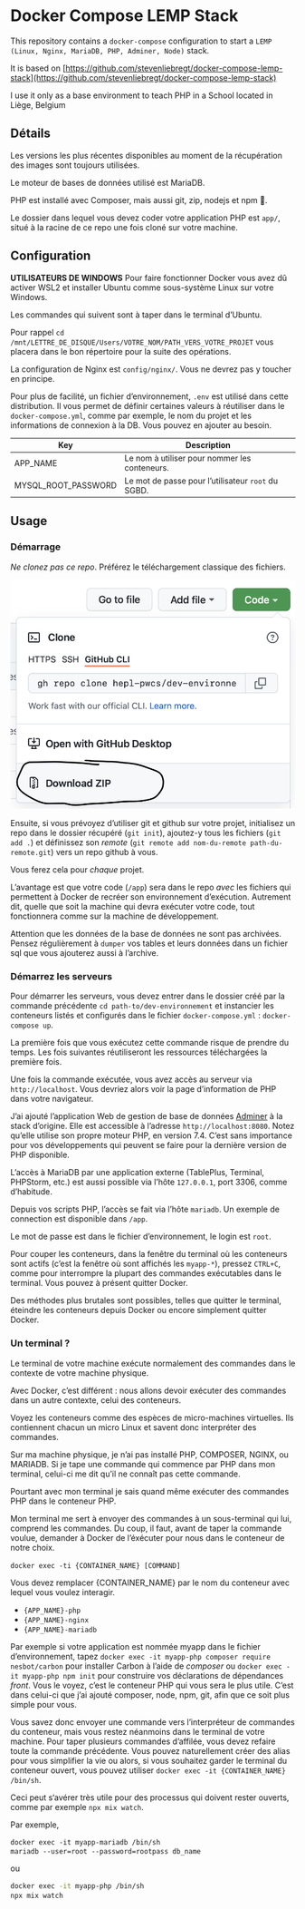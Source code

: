 # Docker Compose LEMP Stack

This repository contains a `docker-compose` configuration to start a `LEMP (Linux, Nginx, MariaDB, PHP, Adminer, Node)` stack.

It is based on [https://github.com/stevenliebregt/docker-compose-lemp-stack](https://github.com/stevenliebregt/docker-compose-lemp-stack)

I use it only as a base environment to teach PHP in a School located in Liège, Belgium

## Détails

Les versions les plus récentes disponibles au moment de la récupération des images sont toujours utilisées.

Le moteur de bases de données utilisé est MariaDB.

PHP est installé avec Composer, mais aussi git, zip, nodejs et npm 🎉. 

Le dossier dans lequel vous devez coder votre application PHP est `app/`, situé à la racine de ce repo une fois cloné sur votre machine.

## Configuration

**UTILISATEURS DE WINDOWS**
Pour faire fonctionner Docker vous avez dû activer WSL2 et installer Ubuntu comme sous-système Linux sur votre Windows.

Les commandes qui suivent sont à taper dans le terminal d’Ubuntu. 

Pour rappel `cd /mnt/LETTRE_DE_DISQUE/Users/VOTRE_NOM/PATH_VERS_VOTRE_PROJET` vous placera dans le bon répertoire pour la suite des opérations.


La configuration de Nginx est `config/nginx/`. Vous ne devrez pas y toucher en principe.

Pour plus de facilité, un fichier d’environnement, `.env` est utilisé dans cette distribution. Il vous permet de définir certaines valeurs à réutiliser dans le `docker-compose.yml`, comme par exemple, le nom du projet et les informations de connexion à la DB. Vous pouvez en ajouter au besoin.


| Key | Description |
|-----|-------------|
|APP_NAME|Le nom à utiliser pour nommer les conteneurs.|
|MYSQL_ROOT_PASSWORD|Le mot de passe pour l’utilisateur `root` du SGBD.|

## Usage

### Démarrage

*Ne clonez pas ce repo*. Préférez le téléchargement classique des fichiers.

![Téléchargez le dossier](/readme-img/download-zip.png)

Ensuite, si vous prévoyez d’utiliser git et github sur votre projet, initialisez un repo dans le dossier récupéré (`git init`), ajoutez-y tous les fichiers (`git add .`) et définissez son *remote* (`git remote add nom-du-remote path-du-remote.git`) vers un repo github à vous. 

Vous ferez cela pour *chaque* projet. 

L’avantage est que votre code (`/app`) sera dans le repo *avec* les fichiers qui permettent à Docker de recréer son environnement d’exécution. Autrement dit, quelle que soit la machine qui devra exécuter votre code, tout fonctionnera comme sur la machine de développement. 

Attention que les données de la base de données ne sont pas archivées. Pensez régulièrement à `dumper` vos tables et leurs données dans un fichier sql que vous ajouterez aussi à l’archive.

### Démarrez les serveurs

Pour démarrer les serveurs, vous devez entrer dans le dossier créé par la commande précédente `cd path-to/dev-environnement` et instancier les conteneurs listés et configurés dans le fichier `docker-compose.yml` : `docker-compose up`.

La première fois que vous exécutez cette commande risque de prendre du temps. Les fois suivantes réutiliseront les ressources téléchargées la première fois.

Une fois la commande exécutée, vous avez accès au serveur via `http://localhost`. Vous devriez alors voir la page d’information de PHP dans votre navigateur.

J’ai ajouté l’application Web de gestion de base de données [Adminer](https://www.adminer.org) à la stack d’origine. Elle est accessible à l’adresse `http://localhost:8080`. Notez qu’elle utilise son propre moteur PHP, en version 7.4. C’est sans importance pour vos développements qui peuvent se faire pour la dernière version de PHP disponible.

L’accès à MariaDB par une application externe (TablePlus, Terminal, PHPStorm, etc.) est aussi possible via l’hôte `127.0.0.1`, port 3306, comme d’habitude.

Depuis vos scripts PHP, l’accès se fait via l’hôte `mariadb`. Un exemple de connection est disponible dans `/app`.

Le mot de passe est dans le fichier d’environnement, le login est `root`.

Pour couper les conteneurs, dans la fenêtre du terminal où les conteneurs sont actifs (c’est la fenêtre où sont affichés les `myapp-*`), pressez `CTRL+C`, comme pour interrompre la plupart des commandes exécutables dans le terminal. Vous pouvez à présent quitter Docker. 

Des méthodes plus brutales sont possibles, telles que quitter le terminal, éteindre les conteneurs depuis Docker ou encore simplement quitter Docker. 

### Un terminal ? 

Le terminal de votre machine exécute normalement des commandes dans le contexte de votre machine physique. 

Avec Docker, c’est différent : nous allons devoir exécuter des commandes dans un autre contexte, celui des conteneurs. 

Voyez les conteneurs comme des espèces de micro-machines virtuelles. Ils contiennent chacun un micro Linux et savent donc interpréter des commandes.

Sur ma machine physique, je n’ai pas installé PHP, COMPOSER, NGINX, ou MARIADB. Si je tape une commande qui commence par PHP dans mon terminal, celui-ci me dit qu’il ne connaît pas cette commande. 

Pourtant avec mon terminal je sais quand même exécuter des commandes PHP dans le conteneur PHP.  

Mon terminal me sert à envoyer des commandes à un sous-terminal qui lui, comprend les commandes. Du coup, il faut, avant de taper la commande voulue, demander à Docker de l’éxécuter pour nous dans le conteneur de notre choix.

`docker exec -ti {CONTAINER_NAME} [COMMAND]` 

Vous devez remplacer {CONTAINER_NAME} par le nom du conteneur avec lequel vous voulez interagir.

* `{APP_NAME}-php`
* `{APP_NAME}-nginx`
* `{APP_NAME}-mariadb`

Par exemple si votre application est nommée myapp dans le fichier d’environnement, tapez `docker exec -it myapp-php composer require nesbot/carbon` pour installer Carbon à l’aide de *composer* ou `docker exec -it myapp-php npm init` pour construire vos déclarations de dépendances *front*. Vous le voyez, c’est le conteneur PHP qui vous sera le plus utile. C’est dans celui-ci que j’ai ajouté composer, node, npm, git, afin que ce soit plus simple pour vous.

Vous savez donc envoyer une commande vers l’interpréteur de commandes du conteneur, mais vous restez néanmoins dans le terminal de votre machine. Pour taper plusieurs commandes d’affilée, vous devez refaire toute la commande précédente. Vous pouvez naturellement créer des alias pour vous simplifier la vie ou alors, si vous souhaitez garder le terminal du conteneur ouvert, vous pouvez utiliser `docker exec -it {CONTAINER_NAME} /bin/sh`. 

Ceci peut s‘avérer très utile pour des processus qui doivent rester ouverts, comme par exemple `npx mix watch`.

Par exemple, 
```
docker exec -it myapp-mariadb /bin/sh
mariadb --user=root --password=rootpass db_name
```
ou

```sh
docker exec -it myapp-php /bin/sh
npx mix watch
```
